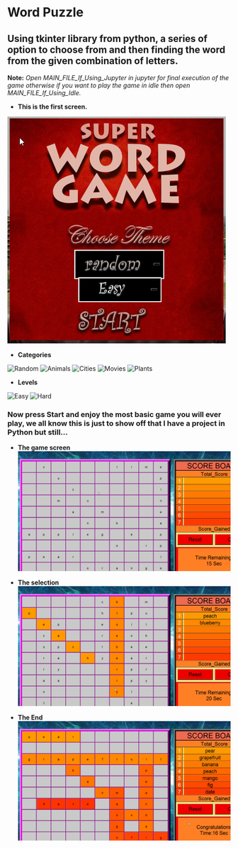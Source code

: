 # Word Puzzle
## Using tkinter library from python, a series of option to choose from and then finding the word from the given combination of letters.
**Note:**  *Open MAIN_FILE_If_Using_Jupyter in jupyter for final execution of the game otherwise if you want to play the game in idle then open MAIN_FILE_If_Using_Idle.*

* **This is the first screen.**

![Menu](/image/first.png)

* **Categories**

![Random](/image/random.gif)
![Animals](/image/animals.gif)
![Cities](/image/cities.gif)
![Movies](/image/movies.gif)
![Plants](/image/plants.gif)

* **Levels**

![Easy](/image/easy.gif)
![Hard](/image/hard.gif)

### Now press Start and enjoy the most basic game you will ever play, we all know this is just to show off that I have a project in Python but still...
* **The game screen**
![Game](/image/second.png)

* **The selection**
![Choose](/image/third.png)

* **The End**
![End](/image/fourth.png)


